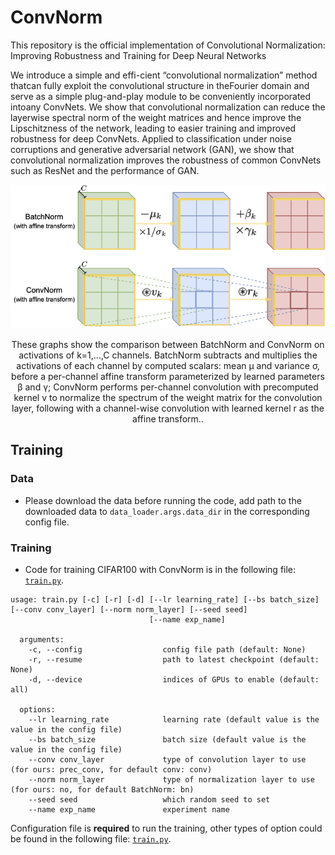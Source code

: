 # ConvNorm
This repository is the official implementation of Convolutional Normalization: Improving Robustness and Training for Deep Neural Networks

We introduce a simple and effi-cient “convolutional normalization” method thatcan fully exploit the convolutional structure in theFourier domain and serve as a simple plug-and-play module to be conveniently incorporated intoany ConvNets. We show that convolutional normalization can reduce the layerwise spectral norm of the weight matrices and hence improve the Lipschitzness of the network, leading to easier training and improved robustness for deep ConvNets. Applied to classification under noise corruptions and generative adversarial network (GAN), we show that convolutional normalization improves the robustness of common ConvNets such as ResNet and the performance of GAN.

<p float="left" align="center">
<img src="ConvNorm_concept.png" width="800" /> 
<figcaption align="center">
These graphs show the comparison between BatchNorm and ConvNorm on activations of k=1,...,C channels. BatchNorm subtracts and multiplies the activations of each channel by computed scalars: mean µ and variance σ, before a per-channel affine transform parameterized by learned parameters β and γ; ConvNorm performs per-channel convolution with precomputed kernel v to normalize the spectrum of the weight matrix for the convolution layer, following with a channel-wise convolution with learned kernel r as the affine transform..
</figcaption>
</p>

## Training
### Data
- Please download the data before running the code, add path to the downloaded data to `data_loader.args.data_dir` in the corresponding config file.
### Training
- Code for training CIFAR100 with ConvNorm is in the following file: [`train.py`](./train.py).
```
usage: train.py [-c] [-r] [-d] [--lr learning_rate] [--bs batch_size] [--conv conv_layer] [--norm norm_layer] [--seed seed]
                               [--name exp_name] 

  arguments:
    -c, --config                  config file path (default: None)
    -r, --resume                  path to latest checkpoint (default: None)
    -d, --device                  indices of GPUs to enable (default: all)     
  
  options:
    --lr learning_rate            learning rate (default value is the value in the config file)
    --bs batch_size               batch size (default value is the value in the config file)
    --conv conv_layer             type of convolution layer to use (for ours: prec_conv, for default conv: conv)
    --norm norm_layer             type of normalization layer to use (for ours: no, for default BatchNorm: bn)
    --seed seed                   which random seed to set
    --name exp_name               experiment name
```
Configuration file is **required** to run the training, other types of option could be found in the following file: [`train.py`](./train.py).
